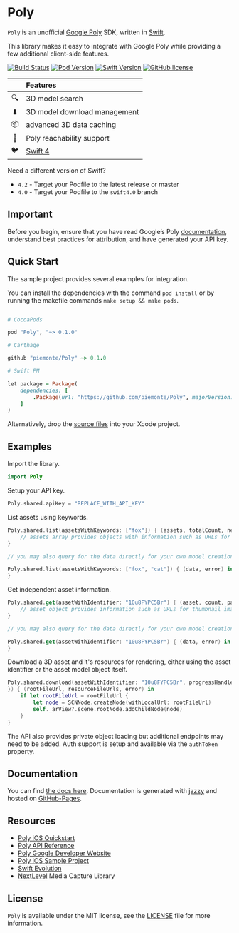 # Poly

`Poly` is an unofficial [Google Poly](https://poly.google.com) SDK, written in [Swift](https://developer.apple.com/swift/).

This library makes it easy to integrate with Google Poly while providing a few additional client-side features.

[![Build Status](https://travis-ci.org/piemonte/Poly.svg?branch=master)](https://travis-ci.org/piemonte/Poly) [![Pod Version](https://img.shields.io/cocoapods/v/Poly.svg?style=flat)](http://cocoadocs.org/docsets/Poly/) [![Swift Version](https://img.shields.io/badge/language-swift%204.2-brightgreen.svg)](https://developer.apple.com/swift) [![GitHub license](https://img.shields.io/badge/license-MIT-lightgrey.svg)](https://github.com/piemonte/Poly/blob/master/LICENSE)

|  | Features |
|:---------:|:---------------------------------------------------------------|
| &#128269;  | 3D model search  |
| &#11015;  | 3D model download management |
| &#128230; | advanced 3D data caching |
| &#128225; | Poly reachability support |
| &#128038; | [Swift 4](https://developer.apple.com/swift/) |

Need a different version of Swift?
* `4.2` - Target your Podfile to the latest release or master
* `4.0` - Target your Podfile to the `swift4.0` branch

## Important

Before you begin, ensure that you have read Google’s Poly [documentation](https://developers.google.com/poly/develop/), understand best practices for attribution, and have generated your API key.

## Quick Start

The sample project provides several examples for integration.

You can install the dependencies with the command `pod install` or by running the makefile commands `make setup && make pods`.

```ruby

# CocoaPods

pod "Poly", "~> 0.1.0"

# Carthage

github "piemonte/Poly" ~> 0.1.0

# Swift PM

let package = Package(
    dependencies: [
        .Package(url: "https://github.com/piemonte/Poly", majorVersion: 0)
    ]
)

```

Alternatively, drop the [source files](https://github.com/piemonte/Poly/tree/master/Sources) into your Xcode project.

## Examples

Import the library.

```swift
import Poly
```

Setup your API key.

```swift
Poly.shared.apiKey = "REPLACE_WITH_API_KEY"
```

List assets using keywords.

```swift
Poly.shared.list(assetsWithKeywords: ["fox"]) { (assets, totalCount, nextPage, error) in
	// assets array provides objects with information such as URLs for thumbnail images
}

// you may also query for the data directly for your own model creation

Poly.shared.list(assetsWithKeywords: ["fox", "cat"]) { (data, error) in
}
```

Get independent asset information.

```swift
Poly.shared.get(assetWithIdentifier: "10u8FYPC5Br") { (asset, count, page, error) in
	// asset object provides information such as URLs for thumbnail images
}

// you may also query for the data directly for your own model creation

Poly.shared.get(assetWithIdentifier: "10u8FYPC5Br") { (data, error) in
}
```

Download a 3D asset and it's resources for rendering, either using the asset identifier or the asset model object itself.

```swift
Poly.shared.download(assetWithIdentifier: "10u8FYPC5Br", progressHandler: { (progress) in
}) { (rootFileUrl, resourceFileUrls, error) in
    if let rootFileUrl = rootFileUrl {
        let node = SCNNode.createNode(withLocalUrl: rootFileUrl)
        self._arView?.scene.rootNode.addChildNode(node)
    }
}
```

The API also provides private object loading but additional endpoints may need to be added. Auth support is setup and available via the `authToken` property.

## Documentation

You can find [the docs here](https://piemonte.github.io/Poly). Documentation is generated with [jazzy](https://github.com/realm/jazzy) and hosted on [GitHub-Pages](https://pages.github.com).

## Resources

* [Poly iOS Quickstart](https://developers.google.com/poly/develop/ios)
* [Poly API Reference](https://developers.google.com/poly/reference/api/rest/)
* [Poly Google Developer Website](https://developers.google.com/poly/)
* [Poly iOS Sample Project](https://github.com/googlevr/poly-sample-ios)
* [Swift Evolution](https://github.com/apple/swift-evolution)
* [NextLevel](http://nextlevel.engineering/) Media Capture Library

## License

`Poly` is available under the MIT license, see the [LICENSE](https://github.com/piemonte/Poly/blob/master/LICENSE) file for more information.
